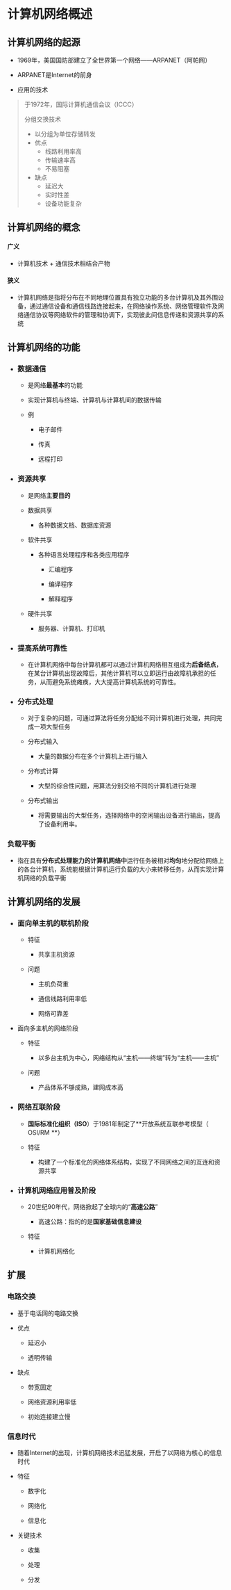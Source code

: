 # 计算机网络概述

## 计算机网络的起源

- 1969年，美国国防部建立了全世界第一个网络——ARPANET（阿帕网）

- ARPANET是Internet的前身

- 应用的技术

> 于1972年，国际计算机通信会议（ICCC）
>
> 分组交换技术
>
> - 以分组为单位存储转发
> - 优点
>   - 线路利用率高
>   - 传输速率高
>   - 不易阻塞
> - 缺点
>   - 延迟大
>   - 实时性差
>   - 设备功能复杂

## 计算机网络的概念

#### 广义

- 计算机技术 + 通信技术相结合产物

#### 狭义

- 计算机网络是指将分布在不同地理位置具有独立功能的多台计算机及其外围设备，通过通信设备和通信线路连接起来，在网络操作系统、网络管理软件及网络通信协议等网络软件的管理和协调下，实现彼此间信息传递和资源共享的系统

## 计算机网络的功能

- ### 数据通信

  - 是网络**最基本**的功能


  - 实现计算机与终端、计算机与计算机间的数据传输


  - 例

  	- 电子邮件

  	- 传真

  	- 远程打印


- ### 资源共享

  - 是网络**主要目的**


  - 数据共享

  	- 各种数据文档、数据库资源


  - 软件共享

  	- 各种语言处理程序和各类应用程序

  		- 汇编程序

  		- 编译程序

  		- 解释程序


  - 硬件共享

  	- 服务器、计算机、打印机


- ### 提高系统可靠性

  - 在计算机网络中每台计算机都可以通过计算机网络相互组成为**后备结点**，在某台计算机出现故障后，其他计算机可以立即运行由故障机承担的任务，从而避免系统瘫痪，大大提高计算机系统的可靠性。


- ### 分布式处理

  - 对于复杂的问题，可通过算法将任务分配给不同计算机进行处理，共同完成一项大型任务


  - 分布式输入

  	- 大量的数据分布在多个计算机上进行输入


  - 分布式计算

  	- 大型的综合性问题，用算法分别交给不同的计算机进行处理


  - 分布式输出

  	- 将需要输出的大型任务，选择网络中的空闲输出设备进行输出，提高了设备利用率。


### 负载平衡

- 指在具有**分布式处理能力的计算机网络中**运行任务被相对**均匀**地分配给网络上的各台计算机，系统能根据计算机运行负载的大小来转移任务，从而实现计算机网络的负载平衡

## 计算机网络的发展

- ### 面向单主机的联机阶段

  - 特征

  	- 共享主机资源


  - 问题

  	- 主机负荷重

  	- 通信线路利用率低

  	- 网络可靠差


- 面向多主机的网络阶段

  - 特征

  	- 以多台主机为中心，网络结构从“主机——终端”转为“主机——主机”


  - 问题

  	- 产品体系不够成熟，建网成本高


- ### 网络互联阶段

  - **国际标准化组织（ISO**）于1981年制定了**开放系统互联参考模型（ OSI/RM **）


  - 特征

  	- 构建了一个标准化的网络体系结构，实现了不同网络之间的互连和资源共享


- ### 计算机网络应用普及阶段

  - 20世纪90年代，网络掀起了全球内的“**高速公路**”
    - 高速公路：指的的是**国家基础信息建设**


  - 特征

  	- 计算机网络化


## 扩展

### 电路交换

- 基于电话网的电路交换

- 优点

	- 延迟小

	- 透明传输

- 缺点

	- 带宽固定

	- 网络资源利用率低

	- 初始连接建立慢

### 信息时代

- 随着Internet的出现，计算机网络技术迅猛发展，开启了以网络为核心的信息时代

- 特征

	- 数字化

	- 网络化

	- 信息化

- 关键技术

	- 收集

	- 处理

	- 分发

